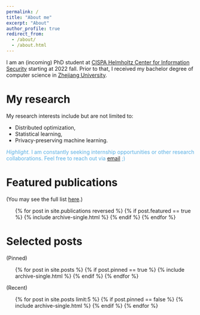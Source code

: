 ```yaml
---
permalink: /
title: "About me"
excerpt: "About"
author_profile: true
redirect_from: 
  - /about/
  - /about.html
---
```


I am an (incoming) PhD student at [CISPA Helmholtz Center for Information Security](https://cispa.de/en/) starting at 2022 fall. Prior to that, I received my bachelor degree of computer science in [Zhejiang University](https://www.zju.edu.cn/english/).


My research
======
My research interests include but are not limited to:
  - Distributed optimization,
  - Statistical learning,
  - Privacy-preserving machine learning.

<span style="color:#58afe4">*Highlight.*
I am constantly seeking internship opportunities or other research collaborations. Feel free to reach out via <a href="mailto:{{site.author.email}}">email</a> ;)</span>


Featured publications 
======
  (You may see the full list [here](/publications).)
  <ul>{% for post in site.publications reversed %}
    {% if post.featured == true %}
      {% include archive-single.html %}
    {% endif %}
  {% endfor %}</ul>

Selected posts
======
  (Pinned)
  <ul>{% for post in site.posts %}
    {% if post.pinned == true %}
      {% include archive-single.html %}
    {% endif %}
  {% endfor %}</ul>

  (Recent)
  <ul>{% for post in site.posts limit:5 %}
    {% if post.pinned == false %}
      {% include archive-single.html %}
    {% endif %}
  {% endfor %}</ul>